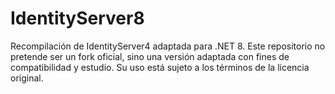 # IdentityServer8
Recompilación de IdentityServer4 adaptada para .NET 8. Este repositorio no pretende ser un fork oficial, sino una versión adaptada con fines de compatibilidad y estudio. Su uso está sujeto a los términos de la licencia original.
